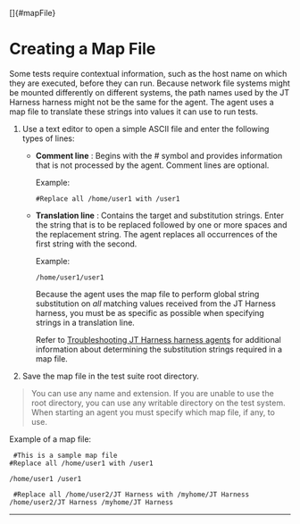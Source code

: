 
[]{#mapFile}

# Creating a Map File

Some tests require contextual information, such as the host name on which they are executed, before
they can run. Because network file systems might be mounted differently on different systems, the
path names used by the JT Harness harness might not be the same for the agent. The agent uses a map
file to translate these strings into values it can use to run tests.

1.  Use a text editor to open a simple ASCII file and enter the following types of lines:
    -   **Comment line** : Begins with the \# symbol and provides information that is not processed
        by the agent. Comment lines are optional.

        Example:

        `#Replace all /home/user1 with /user1`

    -   **Translation line** : Contains the target and substitution strings. Enter the string that
        is to be replaced followed by one or more spaces and the replacement string. The agent
        replaces all occurrences of the first string with the second.

        Example:

        `/home/user1/user1`

        Because the agent uses the map file to perform global string substitution on *all* matching
        values received from the JT Harness harness, you must be as specific as possible when
        specifying strings in a translation line.

        Refer to [Troubleshooting JT Harness harness agents](troubleshooting.html) for additional
        information about determining the substitution strings required in a map file.
2.  Save the map file in the test suite root directory.

> You can use any name and extension. If you are unable to use the root directory, you can use any
> writable directory on the test system. When starting an agent you must specify which map file, if
> any, to use.

Example of a map file:

` #This is a sample map file`\
`#Replace all /home/user1 with /user1 `

` /home/user1 /user1 `

` #Replace all /home/user2/JT Harness with /myhome/JT Harness`\
`/home/user2/JT Harness /myhome/JT Harness `

----------------------------------------------------------------------------------------------------


